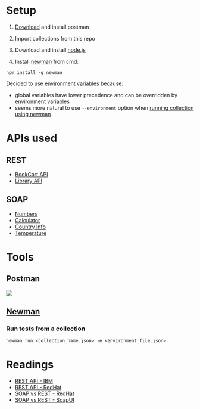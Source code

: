 
# Setup

1. [Download](https://www.postman.com/downloads/) and install postman

2. Import collections from this repo

3. Download and install [node.js](https://nodejs.org/en/download/current/)

4. Install [newman](https://www.npmjs.com/package/newman) from cmd:

```
npm install -g newman
```

Decided to use [environment variables](https://learning.postman.com/docs/sending-requests/managing-environments/) because:
- global variables have lower precedence and can be overridden by environment variables
- seems more natural to use `--environment` option when [running collection using newman](https://github.com/postmanlabs/newman/#newman-run-collection-file-source-options)


# APIs used

## REST
- [BookCart API](https://bookcart.azurewebsites.net/swagger/index.html)
- [Library API](https://glitch.com/edit/#!/postman-library-api?path=README.md)

## SOAP
- [Numbers](https://www.dataaccess.com/webservicesserver/NumberConversion.wso)
- [Calculator](http://www.dneonline.com/calculator.asmx)
- [Country Info](http://webservices.oorsprong.org/websamples.countryinfo/CountryInfoService.wso)
- [Temperature](https://www.w3schools.com/xml/tempconvert.asmx)

# Tools

## Postman

![](https://github.com/ralucaoanapopa/api-tests-postman/blob/main/BookCart_run_collection.gif)

## [Newman](https://learning.postman.com/docs/running-collections/using-newman-cli/command-line-integration-with-newman/)

### Run tests from a collection

```
newman run <collection_name.json> -e <environment_file.json>
```

# Readings

- [REST API - IBM](https://www.ibm.com/topics/rest-apis)
- [REST API - RedHat](https://www.redhat.com/en/topics/api/what-is-a-rest-api)
- [SOAP vs REST - RedHat](https://www.redhat.com/en/topics/integration/whats-the-difference-between-soap-rest)
- [SOAP vs REST - SoapUI](https://www.soapui.org/learn/api/soap-vs-rest-api/)

